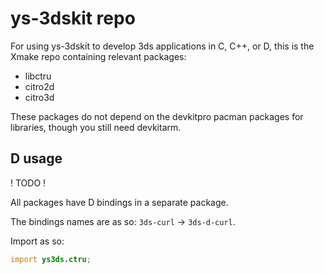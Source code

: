 # ys-3dskit repo

For using ys-3dskit to develop 3ds applications in C, C++, or D, this is the Xmake repo containing relevant packages:
- libctru
- citro2d
- citro3d

These packages do not depend on the devkitpro pacman packages for libraries, though you still need devkitarm.

## D usage

! TODO !

All packages have D bindings in a separate package.

The bindings names are as so: `3ds-curl` → `3ds-d-curl`<!-- , and for use in D code you do not need to depend on the non-D package -->.

Import as so:

```d
import ys3ds.ctru;
```

